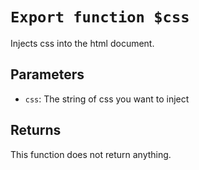 # `Export function $css`
Injects css into the html document.
## Parameters
- `css`: The string of css you want to inject
## Returns
This function does not return anything.
